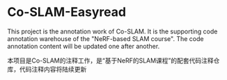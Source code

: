 # Co-SLAM-Easyread
This project is the annotation work of Co-SLAM. It is the supporting code annotation warehouse of the "NeRF-based SLAM course". The code annotation content will be updated one after another.


本项目是Co-SLAM的注释工作，是“基于NeRF的SLAM课程”的配套代码注释仓库，代码注释内容将陆续更新
